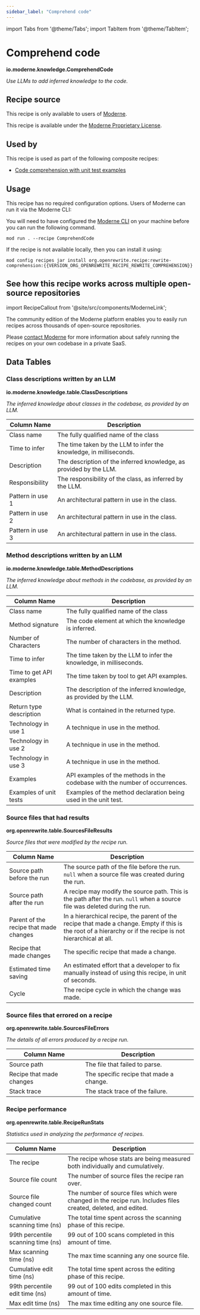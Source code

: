 ```yaml
---
sidebar_label: "Comprehend code"
---
```


import Tabs from '@theme/Tabs';
import TabItem from '@theme/TabItem';

# Comprehend code

**io.moderne.knowledge.ComprehendCode**

_Use LLMs to add inferred knowledge to the code._

## Recipe source

This recipe is only available to users of [Moderne](https://docs.moderne.io/).


This recipe is available under the [Moderne Proprietary License](https://docs.moderne.io/licensing/overview).


## Used by

This recipe is used as part of the following composite recipes:

* [Code comprehension with unit test examples](/recipes/knowledge/comprehendcodewithunittestexamples.md)


## Usage

This recipe has no required configuration options. Users of Moderne can run it via the Moderne CLI:
<Tabs groupId="projectType">


<TabItem value="moderne-cli" label="Moderne CLI">

You will need to have configured the [Moderne CLI](https://docs.moderne.io/user-documentation/moderne-cli/getting-started/cli-intro) on your machine before you can run the following command.

```shell title="shell"
mod run . --recipe ComprehendCode
```

If the recipe is not available locally, then you can install it using:
```shell
mod config recipes jar install org.openrewrite.recipe:rewrite-comprehension:{{VERSION_ORG_OPENREWRITE_RECIPE_REWRITE_COMPREHENSION}}
```
</TabItem>
</Tabs>

## See how this recipe works across multiple open-source repositories

import RecipeCallout from '@site/src/components/ModerneLink';

<RecipeCallout link="https://app.moderne.io/recipes/io.moderne.knowledge.ComprehendCode" />

The community edition of the Moderne platform enables you to easily run recipes across thousands of open-source repositories.

Please [contact Moderne](https://moderne.io/product) for more information about safely running the recipes on your own codebase in a private SaaS.
## Data Tables

<Tabs groupId="data-tables">
<TabItem value="io.moderne.knowledge.table.ClassDescriptions" label="ClassDescriptions">

### Class descriptions written by an LLM
**io.moderne.knowledge.table.ClassDescriptions**

_The inferred knowledge about classes in the codebase, as provided by an LLM._

| Column Name | Description |
| ----------- | ----------- |
| Class name | The fully qualified name of the class |
| Time to infer | The time taken by the LLM to infer the knowledge, in milliseconds. |
| Description | The description of the inferred knowledge, as provided by the LLM. |
| Responsibility | The responsibility of the class, as inferred by the LLM. |
| Pattern in use 1 | An architectural pattern in use in the class. |
| Pattern in use 2 | An architectural pattern in use in the class. |
| Pattern in use 3 | An architectural pattern in use in the class. |

</TabItem>

<TabItem value="io.moderne.knowledge.table.MethodDescriptions" label="MethodDescriptions">

### Method descriptions written by an LLM
**io.moderne.knowledge.table.MethodDescriptions**

_The inferred knowledge about methods in the codebase, as provided by an LLM._

| Column Name | Description |
| ----------- | ----------- |
| Class name | The fully qualified name of the class |
| Method signature | The code element at which the knowledge is inferred. |
| Number of Characters | The number of characters in the method. |
| Time to infer | The time taken by the LLM to infer the knowledge, in milliseconds. |
| Time to get API examples | The time taken by tool to get API examples. |
| Description | The description of the inferred knowledge, as provided by the LLM. |
| Return type description | What is contained in the returned type. |
| Technology in use 1 | A technique in use in the method. |
| Technology in use 2 | A technique in use in the method. |
| Technology in use 3 | A technique in use in the method. |
| Examples | API examples of the methods in the codebase with the number of occurrences. |
| Examples of unit tests | Examples of the method declaration being used in the unit test. |

</TabItem>

<TabItem value="org.openrewrite.table.SourcesFileResults" label="SourcesFileResults">

### Source files that had results
**org.openrewrite.table.SourcesFileResults**

_Source files that were modified by the recipe run._

| Column Name | Description |
| ----------- | ----------- |
| Source path before the run | The source path of the file before the run. `null` when a source file was created during the run. |
| Source path after the run | A recipe may modify the source path. This is the path after the run. `null` when a source file was deleted during the run. |
| Parent of the recipe that made changes | In a hierarchical recipe, the parent of the recipe that made a change. Empty if this is the root of a hierarchy or if the recipe is not hierarchical at all. |
| Recipe that made changes | The specific recipe that made a change. |
| Estimated time saving | An estimated effort that a developer to fix manually instead of using this recipe, in unit of seconds. |
| Cycle | The recipe cycle in which the change was made. |

</TabItem>

<TabItem value="org.openrewrite.table.SourcesFileErrors" label="SourcesFileErrors">

### Source files that errored on a recipe
**org.openrewrite.table.SourcesFileErrors**

_The details of all errors produced by a recipe run._

| Column Name | Description |
| ----------- | ----------- |
| Source path | The file that failed to parse. |
| Recipe that made changes | The specific recipe that made a change. |
| Stack trace | The stack trace of the failure. |

</TabItem>

<TabItem value="org.openrewrite.table.RecipeRunStats" label="RecipeRunStats">

### Recipe performance
**org.openrewrite.table.RecipeRunStats**

_Statistics used in analyzing the performance of recipes._

| Column Name | Description |
| ----------- | ----------- |
| The recipe | The recipe whose stats are being measured both individually and cumulatively. |
| Source file count | The number of source files the recipe ran over. |
| Source file changed count | The number of source files which were changed in the recipe run. Includes files created, deleted, and edited. |
| Cumulative scanning time (ns) | The total time spent across the scanning phase of this recipe. |
| 99th percentile scanning time (ns) | 99 out of 100 scans completed in this amount of time. |
| Max scanning time (ns) | The max time scanning any one source file. |
| Cumulative edit time (ns) | The total time spent across the editing phase of this recipe. |
| 99th percentile edit time (ns) | 99 out of 100 edits completed in this amount of time. |
| Max edit time (ns) | The max time editing any one source file. |

</TabItem>

</Tabs>
